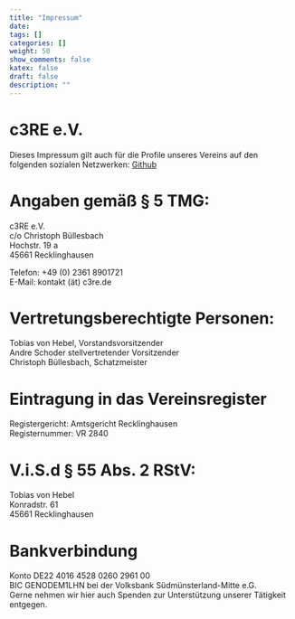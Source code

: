 ```yaml
---
title: "Impressum"
date:
tags: []
categories: []
weight: 50
show_comments: false
katex: false
draft: false
description: ""
---
```


# c3RE e.V.

Dieses Impressum gilt auch für die Profile unseres Vereins auf den folgenden sozialen Netzwerken:
[Github](https://github.com/c3re)

# Angaben gemäß § 5 TMG:

c3RE e.V.  
c/o Christoph Büllesbach  
Hochstr. 19 a  
45661 Recklinghausen

Telefon: +49 (0) 2361 8901721  
E-Mail: kontakt (ät) c3re.de

# Vertretungsberechtigte Personen:

Tobias von Hebel, Vorstandsvorsitzender  
Andre Schoder stellvertretender Vorsitzender  
Christoph Büllesbach, Schatzmeister

# Eintragung in das Vereinsregister

Registergericht: Amtsgericht Recklinghausen  
Registernummer: VR 2840

# V.i.S.d § 55 Abs. 2 RStV:

Tobias von Hebel  
Konradstr. 61  
45661 Recklinghausen

# Bankverbindung

Konto DE22 4016 4528 0260 2961 00  
BIC GENODEM1LHN bei der Volksbank Südmünsterland-Mitte e.G.  
Gerne nehmen wir hier auch Spenden zur Unterstützung unserer Tätigkeit entgegen.
